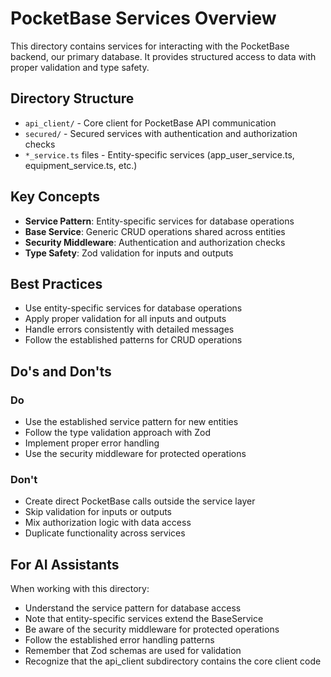 # PocketBase Services Overview

This directory contains services for interacting with the PocketBase backend, our primary database. It provides structured access to data with proper validation and type safety.

## Directory Structure

- `api_client/` - Core client for PocketBase API communication
- `secured/` - Secured services with authentication and authorization checks
- `*_service.ts` files - Entity-specific services (app_user_service.ts, equipment_service.ts, etc.)

## Key Concepts

- **Service Pattern**: Entity-specific services for database operations
- **Base Service**: Generic CRUD operations shared across entities
- **Security Middleware**: Authentication and authorization checks
- **Type Safety**: Zod validation for inputs and outputs

## Best Practices

- Use entity-specific services for database operations
- Apply proper validation for all inputs and outputs
- Handle errors consistently with detailed messages
- Follow the established patterns for CRUD operations

## Do's and Don'ts

### Do

- Use the established service pattern for new entities
- Follow the type validation approach with Zod
- Implement proper error handling
- Use the security middleware for protected operations

### Don't

- Create direct PocketBase calls outside the service layer
- Skip validation for inputs or outputs
- Mix authorization logic with data access
- Duplicate functionality across services

## For AI Assistants

When working with this directory:

- Understand the service pattern for database access
- Note that entity-specific services extend the BaseService
- Be aware of the security middleware for protected operations
- Follow the established error handling patterns
- Remember that Zod schemas are used for validation
- Recognize that the api_client subdirectory contains the core client code
